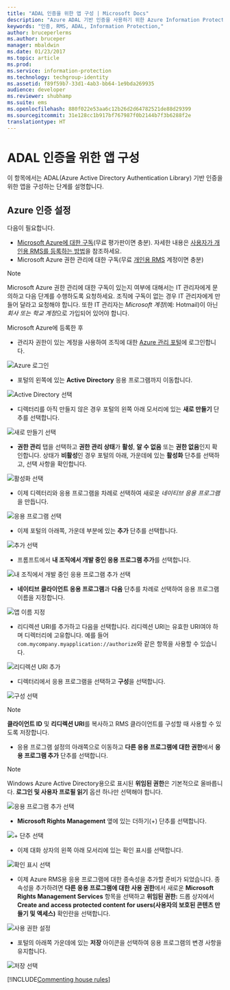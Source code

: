 ```yaml
---
title: "ADAL 인증을 위한 앱 구성 | Microsoft Docs"
description: "Azure ADAL 기반 인증을 사용하기 위한 Azure Information Protection 앱 구성 단계"
keywords: "인증, RMS, ADAL, Information Protection,"
author: bruceperlerms
ms.author: bruceper
manager: mbaldwin
ms.date: 01/23/2017
ms.topic: article
ms.prod: 
ms.service: information-protection
ms.technology: techgroup-identity
ms.assetid: f89f59b7-33d1-4ab3-bb64-1e9bda269935
audience: developer
ms.reviewer: shubhamp
ms.suite: ems
ms.openlocfilehash: 880f022e53aa6c12b26d2d64782521de88d29399
ms.sourcegitcommit: 31e128cc1b917bf767987f0b2144b7f3b6288f2e
translationtype: HT
---
```

# <a name="configure-your-app-for-adal-authentication"></a>ADAL 인증을 위한 앱 구성

이 항목에서는 ADAL(Azure Active Directory Authentication Library) 기반 인증을 위한 앱을 구성하는 단계를 설명합니다.

## <a name="azure-authentication-setup"></a>Azure 인증 설정

다음이 필요합니다.

- [Microsoft Azure에 대한 구독](https://azure.microsoft.com/en-us/)(무료 평가판이면 충분). 자세한 내용은 [사용자가 개인용 RMS를 등록하는 방법](../understand-explore/rms-for-individuals-user-sign-up.md)을 참조하세요.
- Microsoft Azure 권한 관리에 대한 구독(무료 [개인용 RMS](https://technet.microsoft.com/en-us/library/dn592127.aspx) 계정이면 충분)

> [!NOTE]
> Microsoft Azure 권한 관리에 대한 구독이 있는지 여부에 대해서는 IT 관리자에게 문의하고 다음 단계를 수행하도록 요청하세요. 조직에 구독이 없는 경우 IT 관리자에게 만들어 달라고 요청해야 합니다. 또한 IT 관리자는 *Microsoft 계정*(예: Hotmail)이 아닌 *회사 또는 학교 계정*으로 가입되어 있어야 합니다.

Microsoft Azure에 등록한 후

- 관리자 권한이 있는 계정을 사용하여 조직에 대한 [Azure 관리 포털](https://manage.windowsazure.com)에 로그인합니다.

![Azure 로그인](../media/AzurePortalLogin.png)

- 포털의 왼쪽에 있는 **Active Directory** 응용 프로그램까지 이동합니다.

![Active Directory 선택](../media/AzureADPick.png)

- 디렉터리를 아직 만들지 않은 경우 포털의 왼쪽 아래 모서리에 있는 **새로 만들기** 단추를 선택합니다.

![새로 만들기 선택](../media/AzureNewBtn.png)

- **권한 관리** 탭을 선택하고 **권한 관리 상태**가 **활성**, **알 수 없음** 또는 **권한 없음**인지 확인합니다. 상태가 **비활성**인 경우 포털의 아래, 가운데에 있는 **활성화** 단추를 선택하고, 선택 사항을 확인합니다.

![활성화 선택](../media/RMTab.png)

- 이제 디렉터리와 응용 프로그램을 차례로 선택하여 새로운 *네이티브 응용 프로그램*을 만듭니다.

![응용 프로그램 선택](../media/CreateNativeApp.png)

- 이제 포털의 아래쪽, 가운데 부분에 있는 **추가** 단추를 선택합니다.

![추가 선택](../media/AddAppBtn.png)

- 프롬프트에서 **내 조직에서 개발 중인 응용 프로그램 추가**를 선택합니다.

![내 조직에서 개발 중인 응용 프로그램 추가 선택](../media/AddAnAppPick.png)

- **네이티브 클라이언트 응용 프로그램**과 **다음** 단추를 차례로 선택하여 응용 프로그램 이름을 지정합니다.

![앱 이름 지정](../media/TellUsInput.png)

- 리디렉션 URI를 추가하고 다음을 선택합니다.
  리디렉션 URI는 유효한 URI여야 하며 디렉터리에 고유합니다. 예를 들어 `com.mycompany.myapplication://authorize`와 같은 항목을 사용할 수 있습니다.

![리디렉션 URI 추가](../media/RedirectURI.png)

- 디렉터리에서 응용 프로그램을 선택하고 **구성**을 선택합니다.

![구성 선택](../media/ConfigYourApp.png)

>[!NOTE]
> **클라이언트 ID** 및 **리디렉션 URI**를 복사하고 RMS 클라이언트를 구성할 때 사용할 수 있도록 저장합니다.

- 응용 프로그램 설정의 아래쪽으로 이동하고 **다른 응용 프로그램에 대한 권한**에서 **응용 프로그램 추가** 단추를 선택합니다.

>[!NOTE]
> Windows Azure Active Directory용으로 표시된 **위임된 권한**은 기본적으로 올바릅니다. **로그인 및 사용자 프로필 읽기** 옵션 하나만 선택해야 합니다.

![응용 프로그램 추가 선택](../media/PermissionsToOtherBtn.png)

- **Microsoft Rights Management** 옆에 있는 더하기(+) 단추를 선택합니다.

![+ 단추 선택](../media/ChoosePlusBtn.png)

- 이제 대화 상자의 왼쪽 아래 모서리에 있는 확인 표시를 선택합니다.

![확인 표시 선택](../media/choosecheck01.png)

- 이제 Azure RMS용 응용 프로그램에 대한 종속성을 추가할 준비가 되었습니다. 종속성을 추가하려면 **다른 응용 프로그램에 대한 사용 권한**에서 새로운 **Microsoft Rights Management Services** 항목을 선택하고 **위임된 권한:** 드롭 상자에서 **Create and access protected content for users(사용자의 보호된 콘텐츠 만들기 및 액세스)** 확인란을 선택합니다.

![사용 권한 설정](../media/AddDependency.png)

- 포털의 아래쪽 가운데에 있는 **저장** 아이콘을 선택하여 응용 프로그램의 변경 사항을 유지합니다.

![저장 선택](../media/SaveApplication.png)

[!INCLUDE[Commenting house rules](../includes/houserules.md)]